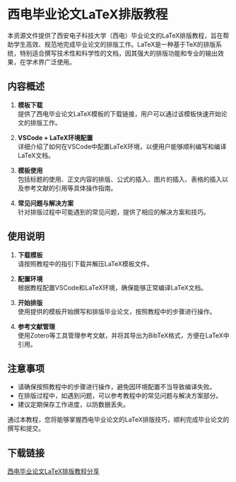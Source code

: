 # 西电毕业论文LaTeX排版教程

本资源文件提供了西安电子科技大学（西电）毕业论文的LaTeX排版教程，旨在帮助学生高效、规范地完成毕业论文的排版工作。LaTeX是一种基于TeX的排版系统，特别适合撰写技术性和科学性的文档，因其强大的排版功能和专业的输出效果，在学术界广泛使用。

## 内容概述

1. **模板下载**  
   提供了西电毕业论文LaTeX模板的下载链接，用户可以通过该模板快速开始论文的排版工作。

2. **VSCode + LaTeX环境配置**  
   详细介绍了如何在VSCode中配置LaTeX环境，以便用户能够顺利编写和编译LaTeX文档。

3. **模板使用**  
   包括标题的使用、正文内容的排版、公式的插入、图片的插入、表格的插入以及参考文献的引用等具体操作指南。

4. **常见问题与解决方案**  
   针对排版过程中可能遇到的常见问题，提供了相应的解决方案和技巧。

## 使用说明

1. **下载模板**  
   请按照教程中的指引下载并解压LaTeX模板文件。

2. **配置环境**  
   根据教程配置VSCode和LaTeX环境，确保能够正常编译LaTeX文档。

3. **开始排版**  
   使用提供的模板开始撰写和排版毕业论文，按照教程中的步骤进行操作。

4. **参考文献管理**  
   使用Zotero等工具管理参考文献，并将其导出为BibTeX格式，方便在LaTeX中引用。

## 注意事项

- 请确保按照教程中的步骤进行操作，避免因环境配置不当导致编译失败。
- 在排版过程中，如遇到问题，可以参考教程中的常见问题与解决方案部分。
- 建议定期保存工作进度，以防数据丢失。

通过本教程，您将能够掌握西电毕业论文的LaTeX排版技巧，顺利完成毕业论文的撰写和提交。

## 下载链接

[西电毕业论文LaTeX排版教程分享](https://pan.quark.cn/s/910e26a27c3d)